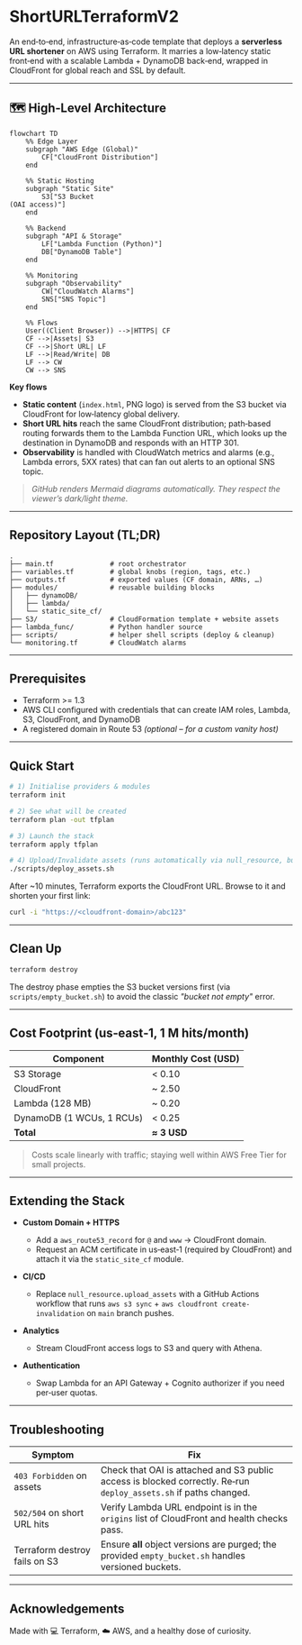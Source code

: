 # ShortURLTerraformV2

An end‑to‑end, infrastructure‑as‑code template that deploys a **serverless URL shortener** on AWS using Terraform.  It marries a low‑latency static front‑end with a scalable Lambda + DynamoDB back‑end, wrapped in CloudFront for global reach and SSL by default.

---

## 🗺️ High‑Level Architecture

```mermaid
flowchart TD
    %% Edge Layer
    subgraph "AWS Edge (Global)"
        CF["CloudFront Distribution"]
    end

    %% Static Hosting
    subgraph "Static Site"
        S3["S3 Bucket
(OAI access)"]
    end

    %% Backend
    subgraph "API & Storage"
        LF["Lambda Function (Python)"]
        DB["DynamoDB Table"]
    end

    %% Monitoring
    subgraph "Observability"
        CW["CloudWatch Alarms"]
        SNS["SNS Topic"]
    end

    %% Flows
    User((Client Browser)) -->|HTTPS| CF
    CF -->|Assets| S3
    CF -->|Short URL| LF
    LF -->|Read/Write| DB
    LF --> CW
    CW --> SNS
```

**Key flows**

* **Static content** (`index.html`, PNG logo) is served from the S3 bucket via CloudFront for low‑latency global delivery.
* **Short URL hits** reach the same CloudFront distribution; path‑based routing forwards them to the Lambda Function URL, which looks up the destination in DynamoDB and responds with an HTTP 301.
* **Observability** is handled with CloudWatch metrics and alarms (e.g., Lambda errors, 5XX rates) that can fan out alerts to an optional SNS topic.

> *GitHub renders Mermaid diagrams automatically. They respect the viewer’s dark/light theme.*

---

## Repository Layout (TL;DR)

```text
.
├── main.tf              # root orchestrator
├── variables.tf         # global knobs (region, tags, etc.)
├── outputs.tf           # exported values (CF domain, ARNs, …)
├── modules/             # reusable building blocks
│   ├── dynamoDB/
│   ├── lambda/
│   └── static_site_cf/
├── S3/                  # CloudFormation template + website assets
├── lambda_func/         # Python handler source
├── scripts/             # helper shell scripts (deploy & cleanup)
└── monitoring.tf        # CloudWatch alarms
```

---

## Prerequisites

* Terraform >= 1.3
* AWS CLI configured with credentials that can create IAM roles, Lambda, S3, CloudFront, and DynamoDB
* A registered domain in Route 53 *(optional – for a custom vanity host)*

---

## Quick Start

```bash
# 1) Initialise providers & modules
terraform init

# 2) See what will be created
terraform plan -out tfplan

# 3) Launch the stack
terraform apply tfplan

# 4) Upload/Invalidate assets (runs automatically via null_resource, but you can force):
./scripts/deploy_assets.sh
```

After \~10 minutes, Terraform exports the CloudFront URL. Browse to it and shorten your first link:

```bash
curl -i "https://<cloudfront-domain>/abc123"
```

---

## Clean Up

```bash
terraform destroy
```

The destroy phase empties the S3 bucket versions first (via `scripts/empty_bucket.sh`) to avoid the classic *"bucket not empty"* error.

---

## Cost Footprint (us‑east‑1, 1 M hits/month)

| Component                 | Monthly Cost (USD) |
| ------------------------- | ------------------ |
| S3 Storage                | < 0.10             |
| CloudFront                | \~ 2.50            |
| Lambda (128 MB)           | \~ 0.20            |
| DynamoDB (1 WCUs, 1 RCUs) | < 0.25             |
| **Total**                 | **≈ 3 USD**        |

> Costs scale linearly with traffic; staying well within AWS Free Tier for small projects.

---

## Extending the Stack

* **Custom Domain + HTTPS**

  * Add a `aws_route53_record` for `@` and `www` → CloudFront domain.
  * Request an ACM certificate in us‑east‑1 (required by CloudFront) and attach it via the `static_site_cf` module.
* **CI/CD**

  * Replace `null_resource.upload_assets` with a GitHub Actions workflow that runs `aws s3 sync` + `aws cloudfront create-invalidation` on `main` branch pushes.
* **Analytics**

  * Stream CloudFront access logs to S3 and query with Athena.
* **Authentication**

  * Swap Lambda for an API Gateway + Cognito authorizer if you need per‑user quotas.

---

## Troubleshooting

| Symptom                       | Fix                                                                                                               |
| ----------------------------- | ----------------------------------------------------------------------------------------------------------------- |
| `403 Forbidden` on assets     | Check that OAI is attached and S3 public access is blocked correctly. Re‑run `deploy_assets.sh` if paths changed. |
| `502/504` on short URL hits   | Verify Lambda URL endpoint is in the `origins` list of CloudFront and health checks pass.                         |
| Terraform destroy fails on S3 | Ensure **all** object versions are purged; the provided `empty_bucket.sh` handles versioned buckets.              |

---

## Acknowledgements

Made with 💻 Terraform, ☁️ AWS, and a healthy dose of curiosity.
